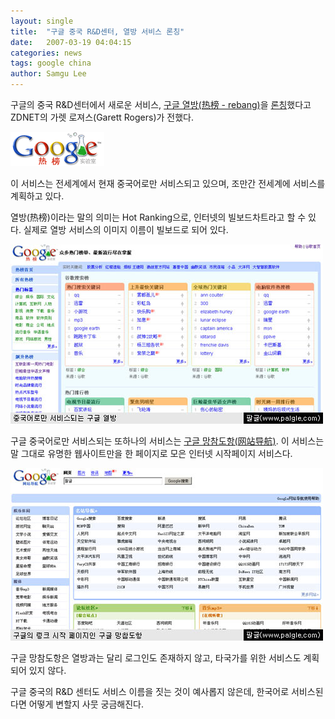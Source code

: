 ```yaml
---
layout: single
title:  "구글 중국 R&D센터, 열방 서비스 론칭"
date:   2007-03-19 04:04:15
categories: news
tags: google china
author: Samgu Lee
---
```

구글의 중국 R&D센터에서 새로운 서비스, [구글 열방(热榜 - rebang)](http://www.google.cn/rebang)을 [론칭](http://blogs.zdnet.com/Google/?p=488)했다고 ZDNET의 가렛 로져스(Garett Rogers)가 전했다.

![구글 열방 로고](/assets/logo-of-google-rebang.gif)

이 서비스는 전세계에서 현재 중국어로만 서비스되고 있으며, 조만간 전세계에 서비스를 계획하고 있다.

열방(热榜)이라는 말의 의미는 Hot Ranking으로, 인터넷의 빌보드차트라고 할 수 있다. 실제로 열방 서비스의 이미지 이름이 빌보드로 되어 있다.

![daohang-of-google-china.jpg](/assets/daohang-of-google-china.jpg)

구글 중국어로만 서비스되는 또하나의 서비스는 [구글 망참도항(网站导航)](http://daohang.google.cn/). 이 서비스는 말 그대로 유명한 웹사이트만을 한 페이지로 모은 인터넷 시작페이지 서비스다.


![구글 중국의 시작 페이지](/assets/start-page-of-google-china.jpg)

구글 망참도항은 열방과는 달리 로그인도 존재하지 않고, 타국가를 위한 서비스도 계획되어 있지 않다.

구글 중국의 R&D 센터도 서비스 이름을 짓는 것이 예사롭지 않은데, 한국어로 서비스된다면 어떻게 변할지 사뭇 궁금해진다.

